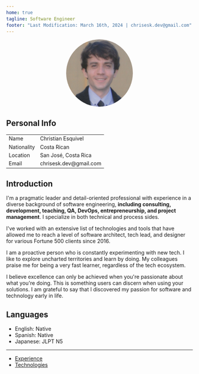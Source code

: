 ```yaml
---
home: true
tagline: Software Engineer
footer: "Last Modification: March 16th, 2024 | chrisesk.dev@gmail.com"
---
```


<p align="center">
  <img style="border-radius:50%" width="180" src="/me.png" alt="">
</p>

## Personal Info

<table>
  <tr>
    <td>Name</td>
    <td>Christian Esquivel</td>
  </tr>
  <tr>
    <td>Nationality</td>
    <td>Costa Rican</td>
  </tr>
  <tr>
    <td>Location</td>
    <td>San José, Costa Rica</td>
  </tr>
  <tr>
    <td>Email</td>
    <td>chrisesk.dev@gmail.com</td>
  </tr>
</table>

## Introduction

I'm a pragmatic leader and detail-oriented professional with experience in a diverse background of software engineering, <strong>including consulting, development, teaching, QA, DevOps, entrepreneurship, and project management</strong>. I specialize in both technical and process sides.

I've worked with an extensive list of technologies and tools that have allowed me to reach a level of software architect, tech lead, and designer for various Fortune 500 clients since 2016.

I am a proactive person who is constantly experimenting with new tech. I like to explore uncharted territories and learn by doing. My colleagues praise me for being a very fast learner, regardless of the tech ecosystem.

I believe excellence can only be achieved when you're passionate about what you're doing. This is something users can discern when using your solutions. I am grateful to say that I discovered my passion for software and technology early in life.


## Languages

- English: Native
- Spanish: Native
- Japanese: JLPT N5

<hr>

- <a href="/jobs.html">Experience</a>
- <a href="/tech.html">Technologies</a>
